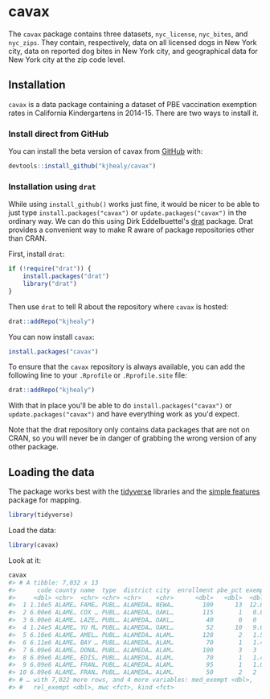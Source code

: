 <!-- README.md is generated from README.Rmd. Please edit that file -->



# cavax

<!-- badges: start -->
<!-- badges: end -->


The `cavax` package contains three datasets, `nyc_license`, `nyc_bites`, and `nyc_zips`. They contain, respectively, data on all licensed dogs in New York city, data on reported dog bites in New York city, and geographical data for New York city at the zip code level.


## Installation

`cavax` is a data package containing a dataset of PBE vaccination exemption rates in California Kindergartens in 2014-15. There are two ways to install it.

### Install direct from GitHub

You can install the beta version of cavax from [GitHub](https://github.com/kjhealy/cavax) with:

``` r
devtools::install_github("kjhealy/cavax")
```

### Installation using `drat`

While using `install_github()` works just fine, it would be nicer to be able to just type `install.packages("cavax")` or `update.packages("cavax")` in the ordinary way. We can do this using Dirk Eddelbuettel's [drat](http://eddelbuettel.github.io/drat/DratForPackageUsers.html) package. Drat provides a convenient way to make R aware of package repositories other than CRAN.

First, install `drat`:


```r
if (!require("drat")) {
    install.packages("drat")
    library("drat")
}
```

Then use `drat` to tell R about the repository where `cavax` is hosted:


```r
drat::addRepo("kjhealy")
```

You can now install `cavax`:


```r
install.packages("cavax")
```

To ensure that the `cavax` repository is always available, you can add the following line to your `.Rprofile` or `.Rprofile.site` file:


```r
drat::addRepo("kjhealy")
```

With that in place you'll be able to do `install.packages("cavax")` or `update.packages("cavax")` and have everything work as you'd expect. 

Note that the drat repository only contains data packages that are not on CRAN, so you will never be in danger of grabbing the wrong version of any other package.


## Loading the data

The package works best with the [tidyverse](http://tidyverse.org/) libraries and the [simple features](https://r-spatial.github.io/sf/index.html) package for mapping.


```r
library(tidyverse)
```

Load the data:


```r
library(cavax)
```

Look at it:


```r
cavax
#> # A tibble: 7,032 x 13
#>      code county name  type  district city  enrollment pbe_pct exempt
#>     <dbl> <chr>  <chr> <chr> <chr>    <chr>      <dbl>   <dbl>  <dbl>
#>  1 1.10e5 ALAME… FAME… PUBL… ALAMEDA… NEWA…        109      13  12.8 
#>  2 6.00e6 ALAME… COX … PUBL… ALAMEDA… OAKL…        115       1   0.87
#>  3 6.00e6 ALAME… LAZE… PUBL… ALAMEDA… OAKL…         40       0   0   
#>  4 1.24e5 ALAME… YU M… PUBL… ALAMEDA… OAKL…         52      10   9.62
#>  5 6.10e6 ALAME… AMEL… PUBL… ALAMEDA… ALAM…        128       2   1.56
#>  6 6.11e6 ALAME… BAY … PUBL… ALAMEDA… ALAM…         70       1   1.43
#>  7 6.09e6 ALAME… DONA… PUBL… ALAMEDA… ALAM…        100       3   3   
#>  8 6.09e6 ALAME… EDIS… PUBL… ALAMEDA… ALAM…         70       1   1.43
#>  9 6.09e6 ALAME… FRAN… PUBL… ALAMEDA… ALAM…         95       1   1.05
#> 10 6.09e6 ALAME… FRAN… PUBL… ALAMEDA… ALAM…         50       2   2   
#> # … with 7,022 more rows, and 4 more variables: med_exempt <dbl>,
#> #   rel_exempt <dbl>, mwc <fct>, kind <fct>
```
